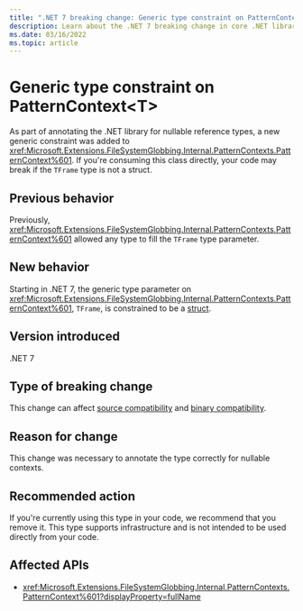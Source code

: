 ```yaml
---
title: ".NET 7 breaking change: Generic type constraint on PatternContext<T>"
description: Learn about the .NET 7 breaking change in core .NET libraries where the generic type parameter on PatternContext<T> is constrained to be a struct type.
ms.date: 03/16/2022
ms.topic: article
---
```

# Generic type constraint on PatternContext\<T>

As part of annotating the .NET library for nullable reference types, a new generic constraint was added to <xref:Microsoft.Extensions.FileSystemGlobbing.Internal.PatternContexts.PatternContext%601>. If you're consuming this class directly, your code may break if the `TFrame` type is not a struct.

## Previous behavior

Previously, <xref:Microsoft.Extensions.FileSystemGlobbing.Internal.PatternContexts.PatternContext%601> allowed any type to fill the `TFrame` type parameter.

## New behavior

Starting in .NET 7, the generic type parameter on <xref:Microsoft.Extensions.FileSystemGlobbing.Internal.PatternContexts.PatternContext%601>, `TFrame`, is constrained to be a [struct](../../../../csharp/language-reference/builtin-types/struct.md).

## Version introduced

.NET 7

## Type of breaking change

This change can affect [source compatibility](../../categories.md#source-compatibility) and [binary compatibility](../../categories.md#binary-compatibility).

## Reason for change

This change was necessary to annotate the type correctly for nullable contexts.

## Recommended action

If you're currently using this type in your code, we recommend that you remove it. This type supports infrastructure and is not intended to be used directly from your code.

## Affected APIs

- <xref:Microsoft.Extensions.FileSystemGlobbing.Internal.PatternContexts.PatternContext%601?displayProperty=fullName>
